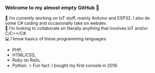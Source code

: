 ### Welcome to my almost empty GitHub 👋

🔭 I’m currently working on IoT stuff, mainly Arduino and ESP32. I also do some C# coding and occasionally take on webdev.
<br>
👯 I’m looking to collaborate on literally anything that involves IoT and/or C/C++/C#.
<br>
💻 I know basics of these programming languages:
 - PHP,
 - HTML/CSS,
 - Ruby on Rails,
 - Python.
⚡ Fun fact: I bought my first console in 2019. 

